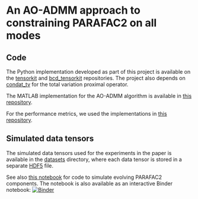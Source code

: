 # An AO-ADMM approach to constraining PARAFAC2 on all modes


## Code

The Python implementation developed as part of this project is available on the [tensorkit](https://github.com/marieroald/tensorkit)
and [bcd_tensorkit](https://github.com/marieroald/bcd_tensorkit) repositories. The project also depends on [condat_tv](https://github.com/marieroald/condat_tv)
for the total variation proximal operator.

The MATLAB implementation for the AO-ADMM algorithm is available in [this repository](https://github.com/AOADMM-DataFusionFramework/AOADMM-PARAFAC2).

For the performance metrics, we used the implementations in [this repository](https://github.com/marieroald/component-vis).


## Simulated data tensors

The simulated data tensors used for the experiments in the paper is available in the [datasets](datasets/) directory, where each data tensor is stored in
a separate [HDF5](https://www.hdfgroup.org/solutions/hdf5/) file.

See also [this notebook](Simulation_of_components.ipynb) for code to simulate evolving PARAFAC2 components. The notebook is also available as an interactive Binder notebook: [![Binder](https://mybinder.org/badge_logo.svg)](https://mybinder.org/v2/gh/marieroald/PARAFAC2-AOADMM-SIMODS/HEAD?filepath=Simulation_of_components.ipynb)
